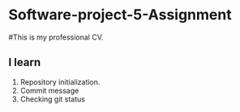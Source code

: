 # Software-project-5-Assignment

#This is my professional CV.

## I learn 

1. Repository initialization.
2. Commit message
3. Checking git status
